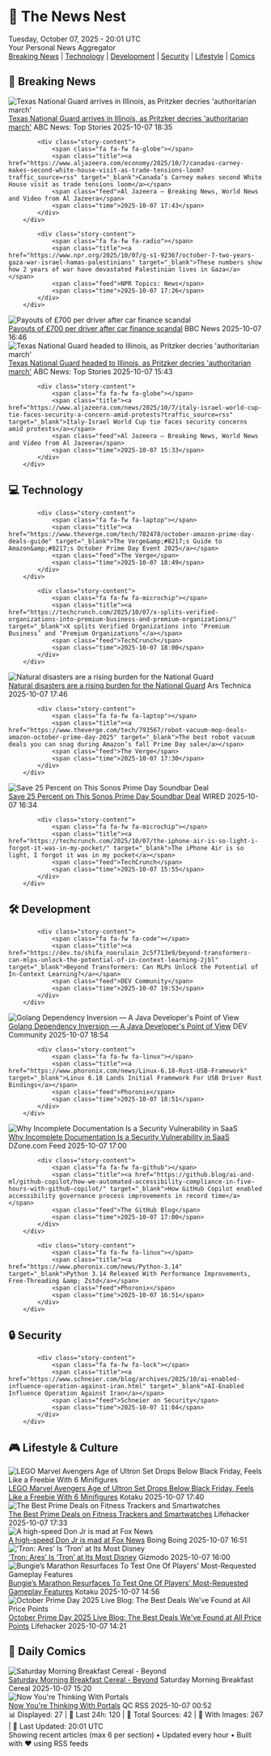 <!-- Processing 54 RSS feeds at 2025-10-07 20:01:36 UTC -->
<!-- Processing: Saturday Morning Breakfast Cereal -->
<!-- Processing: Poorly Drawn Lines -->
<!-- Processing: Dilbert -->
<!-- Processing: CNN Top Stories -->
<!-- Processing: BBC World News -->
<!-- Processing: Guardian World News -->
<!-- Processing: Sky News World -->
<!-- Processing: O'Reilly Radar -->
<!-- Processing: Slashdot -->
<!-- Processing: Lobsters Python -->
<!-- Processing: Hacker News -->
<!-- Processing: Dev.to -->
<!-- Processing: Phoronix Linux News -->
<!-- Processing: It's FOSS -->
<!-- Processing: OMG! Ubuntu -->
<!-- Processing: DistroWatch -->
<!-- Processing: Red Hat Blog -->
<!-- Processing: GitHub Blog -->
<!-- Processing: GitLab Blog -->
<!-- Processing: Martin Fowler -->
<!-- Processing: The Pragmatic Engineer -->
<!-- Generated 5 new posts out of 21 feeds processed -->
<div class="newspaper-header">
    <h1 class="newspaper-title">📰 The News Nest</h1>
    <div class="newspaper-date">Tuesday, October 07, 2025 - 20:01 UTC</div>
    <div class="newspaper-subtitle">Your Personal News Aggregator</div>
</div>

<div class="newspaper-nav">
    <a href="#breaking">Breaking News</a> |
    <a href="#tech">Technology</a> |
    <a href="#dev">Development</a> |
    <a href="#security">Security</a> |
    <a href="#lifestyle">Lifestyle</a> |
    <a href="#webcomics">Comics</a>
</div>

<div class="news-section breaking-news" id="breaking">
<h2 class="section-header">🚨 Breaking News</h2>
<div class="stories-container">
<div class="story">
            <img src="https://s.abcnews.com/images/US/nat-guard-chi-2-ht-gmh-251007_1759860911908_hpMain_4x3t_384.jpg" alt="Texas National Guard arrives in Illinois, as Pritzker decries &#x27;authoritarian march&#x27;" class="story-image" loading="lazy" onerror="this.style.display='none'">
            <div class="story-content">
                <span class="fa fa-fw fa-tv"></span>
                <span class="title"><a href="https://abcnews.go.com/US/texas-national-guard-headed-illinois-gov-pritzker-calls/story?id=126283676" target="_blank">Texas National Guard arrives in Illinois, as Pritzker decries &#x27;authoritarian march&#x27;</a></span>
                <span class="feed">ABC News: Top Stories</span>
                <span class="time">2025-10-07 18:35</span>
            </div>
        </div>
<div class="story">
            
            <div class="story-content">
                <span class="fa fa-fw fa-globe"></span>
                <span class="title"><a href="https://www.aljazeera.com/economy/2025/10/7/canadas-carney-makes-second-white-house-visit-as-trade-tensions-loom?traffic_source=rss" target="_blank">Canada’s Carney makes second White House visit as trade tensions loom</a></span>
                <span class="feed">Al Jazeera – Breaking News, World News and Video from Al Jazeera</span>
                <span class="time">2025-10-07 17:43</span>
            </div>
        </div>
<div class="story">
            
            <div class="story-content">
                <span class="fa fa-fw fa-radio"></span>
                <span class="title"><a href="https://www.npr.org/2025/10/07/g-s1-92367/october-7-two-years-gaza-war-israel-hamas-palestinians" target="_blank">These numbers show how 2 years of war have devastated Palestinian lives in Gaza</a></span>
                <span class="feed">NPR Topics: News</span>
                <span class="time">2025-10-07 17:26</span>
            </div>
        </div>
<div class="story">
            <img src="https://ichef.bbci.co.uk/ace/standard/240/cpsprodpb/cd8a/live/18790530-a39e-11f0-b741-177e3e2c2fc7.jpg" alt="Payouts of £700 per driver after car finance scandal" class="story-image" loading="lazy" onerror="this.style.display='none'">
            <div class="story-content">
                <span class="fa fa-fw fa-flag"></span>
                <span class="title"><a href="https://www.bbc.com/news/articles/cqlzwqv7xz1o?at_medium=RSS&at_campaign=rss" target="_blank">Payouts of £700 per driver after car finance scandal</a></span>
                <span class="feed">BBC News</span>
                <span class="time">2025-10-07 16:46</span>
            </div>
        </div>
<div class="story">
            <img src="https://s.abcnews.com/images/US/pritzker-main_1759835037989_hpMain_4x3t_384.jpg" alt="Texas National Guard headed to Illinois, as Pritzker decries &#x27;authoritarian march&#x27;" class="story-image" loading="lazy" onerror="this.style.display='none'">
            <div class="story-content">
                <span class="fa fa-fw fa-tv"></span>
                <span class="title"><a href="https://abcnews.go.com/US/texas-national-guard-headed-illinois-gov-pritzker-calls/story?id=126283676" target="_blank">Texas National Guard headed to Illinois, as Pritzker decries &#x27;authoritarian march&#x27;</a></span>
                <span class="feed">ABC News: Top Stories</span>
                <span class="time">2025-10-07 15:43</span>
            </div>
        </div>
<div class="story">
            
            <div class="story-content">
                <span class="fa fa-fw fa-globe"></span>
                <span class="title"><a href="https://www.aljazeera.com/news/2025/10/7/italy-israel-world-cup-tie-faces-security-a-concern-amid-protests?traffic_source=rss" target="_blank">Italy-Israel World Cup tie faces security concerns amid protests</a></span>
                <span class="feed">Al Jazeera – Breaking News, World News and Video from Al Jazeera</span>
                <span class="time">2025-10-07 15:33</span>
            </div>
        </div>
</div>
</div>
<div class="news-section tech-news" id="tech">
<h2 class="section-header">💻 Technology</h2>
<div class="stories-container">
<div class="story">
            
            <div class="story-content">
                <span class="fa fa-fw fa-laptop"></span>
                <span class="title"><a href="https://www.theverge.com/tech/782478/october-amazon-prime-day-deals-guide" target="_blank">The Verge&amp;#8217;s Guide to Amazon&amp;#8217;s October Prime Day Event 2025</a></span>
                <span class="feed">The Verge</span>
                <span class="time">2025-10-07 18:49</span>
            </div>
        </div>
<div class="story">
            
            <div class="story-content">
                <span class="fa fa-fw fa-microchip"></span>
                <span class="title"><a href="https://techcrunch.com/2025/10/07/x-splits-verified-organizations-into-premium-business-and-premium-organizations/" target="_blank">X splits Verified Organizations into ‘Premium Business’ and ‘Premium Organizations’</a></span>
                <span class="feed">TechCrunch</span>
                <span class="time">2025-10-07 18:00</span>
            </div>
        </div>
<div class="story">
            <img src="https://cdn.arstechnica.net/wp-content/uploads/2025/10/GettyImages-2173939307-500x500.jpg" alt="Natural disasters are a rising burden for the National Guard" class="story-image" loading="lazy" onerror="this.style.display='none'">
            <div class="story-content">
                <span class="fa fa-fw fa-cog"></span>
                <span class="title"><a href="https://arstechnica.com/science/2025/10/natural-disasters-are-a-rising-burden-for-the-national-guard/" target="_blank">Natural disasters are a rising burden for the National Guard</a></span>
                <span class="feed">Ars Technica</span>
                <span class="time">2025-10-07 17:46</span>
            </div>
        </div>
<div class="story">
            
            <div class="story-content">
                <span class="fa fa-fw fa-laptop"></span>
                <span class="title"><a href="https://www.theverge.com/tech/793567/robot-vacuum-mop-deals-amazon-october-prime-day-2025" target="_blank">The best robot vacuum deals you can snag during Amazon’s fall Prime Day sale</a></span>
                <span class="feed">The Verge</span>
                <span class="time">2025-10-07 17:30</span>
            </div>
        </div>
<div class="story">
            <img src="https://media.wired.com/photos/68e0b5c52e3fc9a36ea8f4c2/master/pass/This%20Sonos%20Prime%20Day%20Soundbar%20Deal%20is%20Hard%20to%20Beat.png" alt="Save 25 Percent on This Sonos Prime Day Soundbar Deal" class="story-image" loading="lazy" onerror="this.style.display='none'">
            <div class="story-content">
                <span class="fa fa-fw fa-bolt"></span>
                <span class="title"><a href="https://www.wired.com/story/prime-day-soundbar-deal-october-2025/" target="_blank">Save 25 Percent on This Sonos Prime Day Soundbar Deal</a></span>
                <span class="feed">WIRED</span>
                <span class="time">2025-10-07 16:34</span>
            </div>
        </div>
<div class="story">
            
            <div class="story-content">
                <span class="fa fa-fw fa-microchip"></span>
                <span class="title"><a href="https://techcrunch.com/2025/10/07/the-iphone-air-is-so-light-i-forgot-it-was-in-my-pocket/" target="_blank">The iPhone Air is so light, I forgot it was in my pocket</a></span>
                <span class="feed">TechCrunch</span>
                <span class="time">2025-10-07 15:55</span>
            </div>
        </div>
</div>
</div>
<div class="news-section dev-news" id="dev">
<h2 class="section-header">🛠️ Development</h2>
<div class="stories-container">
<div class="story">
            
            <div class="story-content">
                <span class="fa fa-fw fa-code"></span>
                <span class="title"><a href="https://dev.to/shifa_noorulain_2c5f713e9/beyond-transformers-can-mlps-unlock-the-potential-of-in-context-learning-2jbl" target="_blank">Beyond Transformers: Can MLPs Unlock the Potential of In-Context Learning?</a></span>
                <span class="feed">DEV Community</span>
                <span class="time">2025-10-07 19:53</span>
            </div>
        </div>
<div class="story">
            <img src="https://media2.dev.to/dynamic/image/width=800%2Cheight=%2Cfit=scale-down%2Cgravity=auto%2Cformat=auto/https%3A%2F%2Fdev-to-uploads.s3.amazonaws.com%2Fuploads%2Farticles%2Fu2noaolpsvtfil5vriim.jpg" alt="Golang Dependency Inversion — A Java Developer&#x27;s Point of View" class="story-image" loading="lazy" onerror="this.style.display='none'">
            <div class="story-content">
                <span class="fa fa-fw fa-code"></span>
                <span class="title"><a href="https://dev.to/kirekov/golang-dependency-inversion-a-java-developers-point-of-view-pj4" target="_blank">Golang Dependency Inversion — A Java Developer&#x27;s Point of View</a></span>
                <span class="feed">DEV Community</span>
                <span class="time">2025-10-07 18:54</span>
            </div>
        </div>
<div class="story">
            
            <div class="story-content">
                <span class="fa fa-fw fa-linux"></span>
                <span class="title"><a href="https://www.phoronix.com/news/Linux-6.18-Rust-USB-Framework" target="_blank">Linux 6.18 Lands Initial Framework For USB Driver Rust Bindings</a></span>
                <span class="feed">Phoronix</span>
                <span class="time">2025-10-07 18:51</span>
            </div>
        </div>
<div class="story">
            <img src="https://dz2cdn1.dzone.com/thumbnail?fid=18680978&w=600" alt="Why Incomplete Documentation Is a Security Vulnerability in SaaS" class="story-image" loading="lazy" onerror="this.style.display='none'">
            <div class="story-content">
                <span class="fa fa-fw fa-newspaper"></span>
                <span class="title"><a href="https://dzone.com/articles/incomplete-documentation-saas-security-risk" target="_blank">Why Incomplete Documentation Is a Security Vulnerability in SaaS</a></span>
                <span class="feed">DZone.com Feed</span>
                <span class="time">2025-10-07 17:00</span>
            </div>
        </div>
<div class="story">
            
            <div class="story-content">
                <span class="fa fa-fw fa-github"></span>
                <span class="title"><a href="https://github.blog/ai-and-ml/github-copilot/how-we-automated-accessibility-compliance-in-five-hours-with-github-copilot/" target="_blank">How GitHub Copilot enabled accessibility governance process improvements in record time</a></span>
                <span class="feed">The GitHub Blog</span>
                <span class="time">2025-10-07 17:00</span>
            </div>
        </div>
<div class="story">
            
            <div class="story-content">
                <span class="fa fa-fw fa-linux"></span>
                <span class="title"><a href="https://www.phoronix.com/news/Python-3.14" target="_blank">Python 3.14 Released With Performance Improvements, Free-Threading &amp; Zstd</a></span>
                <span class="feed">Phoronix</span>
                <span class="time">2025-10-07 16:51</span>
            </div>
        </div>
</div>
</div>
<div class="news-section security-news" id="security">
<h2 class="section-header">🔒 Security</h2>
<div class="stories-container">
<div class="story">
            
            <div class="story-content">
                <span class="fa fa-fw fa-lock"></span>
                <span class="title"><a href="https://www.schneier.com/blog/archives/2025/10/ai-enabled-influence-operation-against-iran.html" target="_blank">AI-Enabled Influence Operation Against Iran</a></span>
                <span class="feed">Schneier on Security</span>
                <span class="time">2025-10-07 11:04</span>
            </div>
        </div>
</div>
</div>
<div class="news-section lifestyle-news" id="lifestyle">
<h2 class="section-header">🎮 Lifestyle & Culture</h2>
<div class="stories-container">
<div class="story">
            <img src="https://kotaku.com/app/uploads/2025/09/LEGOAvengersAgeOfUltron.jpg" alt="LEGO Marvel Avengers Age of Ultron Set Drops Below Black Friday, Feels Like a Freebie With 6 Minifigures" class="story-image" loading="lazy" onerror="this.style.display='none'">
            <div class="story-content">
                <span class="fa fa-fw fa-gamepad"></span>
                <span class="title"><a href="https://kotaku.com/avengers-assemble-this-lego-marvel-set-from-avengers-age-of-ultron-22-off-2000629973" target="_blank">LEGO Marvel Avengers Age of Ultron Set Drops Below Black Friday, Feels Like a Freebie With 6 Minifigures</a></span>
                <span class="feed">Kotaku</span>
                <span class="time">2025-10-07 17:40</span>
            </div>
        </div>
<div class="story">
            <img src="https://lifehacker.com/imagery/articles/01K6XHGFGBDQ9F7MJM6Y86PG8R/hero-image.jpg" alt="The Best Prime Deals on Fitness Trackers and Smartwatches" class="story-image" loading="lazy" onerror="this.style.display='none'">
            <div class="story-content">
                <span class="fa fa-fw fa-life-ring"></span>
                <span class="title"><a href="https://lifehacker.com/health/fitness-trackers-smartwatches-october-prime-day-2025?utm_medium=RSS" target="_blank">The Best Prime Deals on Fitness Trackers and Smartwatches</a></span>
                <span class="feed">Lifehacker</span>
                <span class="time">2025-10-07 17:33</span>
            </div>
        </div>
<div class="story">
            <img src="https://i0.wp.com/boingboing.net/wp-content/uploads/2024/11/donald-trump-jr-e1745859610435.jpg?fit=768%2C512&amp;quality=60&amp;ssl=1" alt="A high-speed Don Jr is mad at Fox News" class="story-image" loading="lazy" onerror="this.style.display='none'">
            <div class="story-content">
                <span class="fa fa-fw fa-arrow-right"></span>
                <span class="title"><a href="https://boingboing.net/2025/10/07/a-high-speed-don-jr-is-mad-at-fox-news.html" target="_blank">A high-speed Don Jr is mad at Fox News</a></span>
                <span class="feed">Boing Boing</span>
                <span class="time">2025-10-07 16:51</span>
            </div>
        </div>
<div class="story">
            <img src="https://gizmodo.com/app/uploads/2025/10/Tron-Ares-Review-1280x853.jpg" alt="‘Tron: Ares’ Is ‘Tron’ at Its Most Disney" class="story-image" loading="lazy" onerror="this.style.display='none'">
            <div class="story-content">
                <span class="fa fa-fw fa-computer"></span>
                <span class="title"><a href="https://gizmodo.com/tron-ares-movies-review-jared-leto-greta-lee-nin-2000668540" target="_blank">‘Tron: Ares’ Is ‘Tron’ at Its Most Disney</a></span>
                <span class="feed">Gizmodo</span>
                <span class="time">2025-10-07 16:00</span>
            </div>
        </div>
<div class="story">
            <img src="https://kotaku.com/app/uploads/2025/10/MARATHONMAIN.jpg" alt="Bungie’s Marathon Resurfaces To Test One Of Players’ Most-Requested Gameplay Features" class="story-image" loading="lazy" onerror="this.style.display='none'">
            <div class="story-content">
                <span class="fa fa-fw fa-gamepad"></span>
                <span class="title"><a href="https://kotaku.com/marathon-bungie-playtest-plagiarism-ttk-prox-chat-2000632553" target="_blank">Bungie’s Marathon Resurfaces To Test One Of Players’ Most-Requested Gameplay Features</a></span>
                <span class="feed">Kotaku</span>
                <span class="time">2025-10-07 14:56</span>
            </div>
        </div>
<div class="story">
            <img src="https://lifehacker.com/imagery/articles/01K6X7YQ0630V6R7H4K395VYKY/hero-image.jpg" alt="October Prime Day 2025 Live Blog: The Best Deals We&#x27;ve Found at All Price Points" class="story-image" loading="lazy" onerror="this.style.display='none'">
            <div class="story-content">
                <span class="fa fa-fw fa-life-ring"></span>
                <span class="title"><a href="https://lifehacker.com/money/october-prime-day-10-07-2025-live-blog?utm_medium=RSS" target="_blank">October Prime Day 2025 Live Blog: The Best Deals We&#x27;ve Found at All Price Points</a></span>
                <span class="feed">Lifehacker</span>
                <span class="time">2025-10-07 14:21</span>
            </div>
        </div>
</div>
</div>
<div class="news-section webcomics-section" id="webcomics">
<h2 class="section-header">🎨 Daily Comics</h2>
<div class="stories-container">
<div class="story">
            <img src="https://www.smbc-comics.com/comics/1759809198-20251007.png" alt="Saturday Morning Breakfast Cereal - Beyond" class="story-image" loading="lazy" onerror="this.style.display='none'">
            <div class="story-content">
                <span class="fa fa-fw fa-smile"></span>
                <span class="title"><a href="https://www.smbc-comics.com/comic/beyond" target="_blank">Saturday Morning Breakfast Cereal - Beyond</a></span>
                <span class="feed">Saturday Morning Breakfast Cereal</span>
                <span class="time">2025-10-07 15:20</span>
            </div>
        </div>
<div class="story">
            <img src="http://www.questionablecontent.net/comics/5673.png" alt="Now You&#x27;re Thinking With Portals" class="story-image" loading="lazy" onerror="this.style.display='none'">
            <div class="story-content">
                <span class="fa fa-fw fa-music"></span>
                <span class="title"><a href="http://questionablecontent.net/view.php?comic=5673" target="_blank">Now You&#x27;re Thinking With Portals</a></span>
                <span class="feed">QC RSS</span>
                <span class="time">2025-10-07 00:52</span>
            </div>
        </div>
</div>
</div>

<div class="newspaper-footer">
    <div class="stats">
        📊 Displayed: 27 | 📅 Last 24h: 120 | 📡 Total Sources: 42 | 📸 With Images: 267 |
        🔄 Last Updated: 20:01 UTC
    </div>
    <div class="footer-note">
        Showing recent articles (max 6 per section) • Updated every hour • Built with ❤️ using RSS feeds
    </div>
</div>
